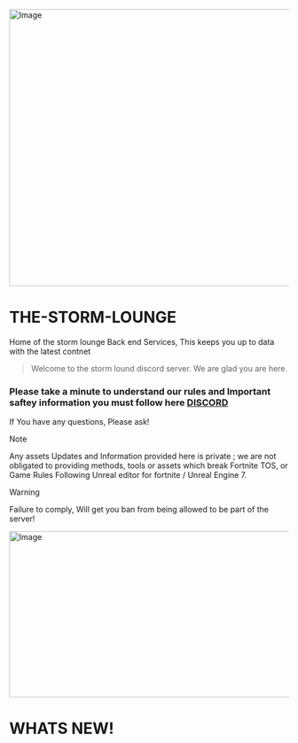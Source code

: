 <img width="1500" height="500" alt="Image" src="https://github.com/user-attachments/assets/90efd489-b369-4c87-9e8c-05899fc08096" />

# THE-STORM-LOUNGE
Home of the storm lounge Back end Services, This keeps you up to data with the latest contnet



> Welcome to the storm lound discord server. We are glad you are here.
### Please take a minute to understand our rules and Important saftey information you must follow here [DISCORD](https://discord.com/invite/ttmR5R6EHB)
If You have any questions, Please ask!

> [!NOTE]
> Any assets Updates and Information provided here is private ; we are not obligated to providing methods, tools or assets which break Fortnite TOS, or Game Rules Following Unreal editor for fortnite / Unreal Engine 7. 

>[!WARNING]
> Failure to comply, Will get you ban from being allowed to be part of the server!









<img width="1920" height="300" alt="Image" src="https://github.com/user-attachments/assets/d68bbb42-399f-4d97-86dc-505ae3881640" />


# WHATS NEW!
